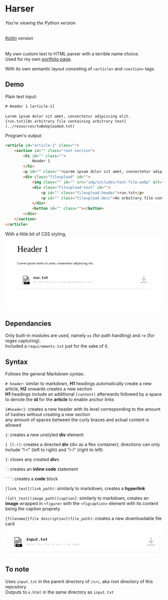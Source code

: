 # Harser

###### You're viewing the Python version
###### [Kotlin](https://github.com/ballgoesvroomvroom/harser-k) version

My own custom text to HTML parser with a terrible name choice.<br>
Used for my own [portfolio page](https://github.com/ballgoesvroomvroom/weter).<br>

With its own semantic layout consisting of `<article>` and `<section>` tags.

## Demo

Plain text input:
```
# Header 1 [article-1]

Lorem ipsum dolor sit amet, consectetur adipiscing elit.
{run.txt}[An arbitrary file containing arbitrary text](../resources/toBeUploaded.txt)
```
Program's output:
```html
<article id="article-1" class="">
	<section id="" class="root-section">
		<h1 id="" class="">
			Header 1
		</h1>
		<p id="" class="">Lorem ipsum dolor sit amet, consectetur adipiscing elit.</p>
		<div class="fileupload" id="">
			<img class="" id="" src="img/includes/text-file.webp" alt="icon of .txt files">
			<div class="fileupload-text" id="">
				<p id="" class="fileupload-header">run.txt</p>
				<p id="" class="fileupload-desc">An arbitrary file containing arbitrary text</p>
			</div>
			<button id="" class=""></button>
		</div>
	</section>
</article>
```

With a little bit of CSS styling,
![a section of my portfolio page showing the rendered output](./static/snippet.png)

## Dependancies
Only built-in modules are used, namely `os` (for path handling) and `re` (for regex capturing).<br>
Included a `requirements.txt` just for the sake of it.

## Syntax

Follows the general Markdown syntax.

`# header`: similar to markdown, **H1** headings automatically create a new article, **H2** onwards creates a new section<br>
**H1** headings include an additional `[content]` afterwards followed by a space to denote the **id** for the **article** to enable anchor links

`{#header}`: creates a new header with its level corresponding to the amount of hashes without creating a new section<br>
any amount of spaces between the curly braces and actual content is allowed

`{`: creates a new unstyled **div** element

`{ [l-r]`: creates a directed **div** (div as a flex container); directions can only include "l-r" (left to right) and "r-l" (right to left)

`}`: closes any created **div**s

<code>\`</code>: creates an **inline code** statement

<code>\```</code>: creates a **code** block

`[link_text](link_path)`: similarly to markdown, creates a **hyperlink**

`![alt_text](image_path)[caption]`: similarly to markdown, creates an **image** wrapped in `<figure>` with the `<figcaption>` element with its content being the caption proprety

`{filename}[file description](file_path)`: creates a new downloadable file card
![image of how downloadable file card looks](./static/filecard.png)

## To note
Uses `input.txt` in the parent directory of `/src`, aka root directory of this repository<br>
Outputs to `o.html` in the same directory as `input.txt`
